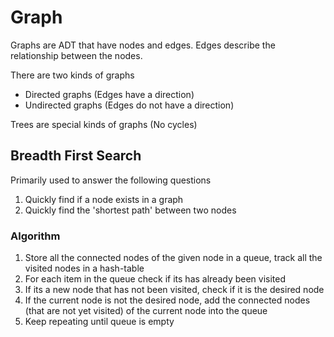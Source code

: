 # Graph

Graphs are ADT that have nodes and edges. Edges describe the relationship between the nodes.

There are two kinds of graphs

- Directed graphs (Edges have a direction)
- Undirected graphs (Edges do not have a direction)

Trees are special kinds of graphs (No cycles)

## Breadth First Search

Primarily used to answer the following questions

1. Quickly find if a node exists in a graph
2. Quickly find the 'shortest path' between two nodes

### Algorithm

1. Store all the connected nodes of the given node in a queue, track all the visited nodes in a hash-table
2. For each item in the queue check if its has already been visited
3. If its a new node that has not been visited, check if it is the desired node
4. If the current node is not the desired node, add the connected nodes (that are not yet visited) of the current node into the queue
5. Keep repeating until queue is empty
